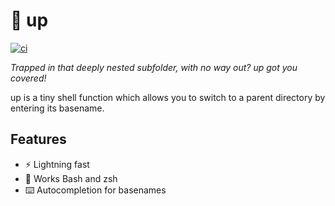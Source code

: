 # :climbing: up

[![ci](https://github.com/helpermethod/up/actions/workflows/ci.yml/badge.svg)](https://github.com/helpermethod/up/actions/workflows/ci.yml)

*Trapped in that deeply nested subfolder, with no way out? up got you covered!*

up is a tiny shell function which allows you to switch to a parent directory by entering its basename.

## Features

* :zap: Lightning fast
* :shell: Works Bash and zsh
* :keyboard: Autocompletion for basenames
